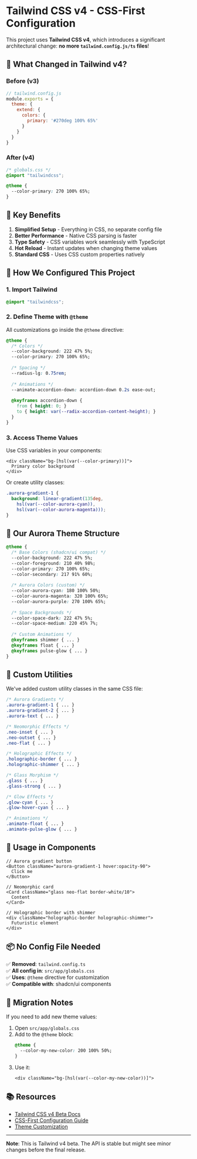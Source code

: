 # Tailwind CSS v4 - CSS-First Configuration

This project uses **Tailwind CSS v4**, which introduces a significant architectural change: **no more `tailwind.config.js/ts` files**!

## 🎯 What Changed in Tailwind v4?

### Before (v3)
```js
// tailwind.config.js
module.exports = {
  theme: {
    extend: {
      colors: {
        primary: '#270deg 100% 65%'
      }
    }
  }
}
```

### After (v4)
```css
/* globals.css */
@import "tailwindcss";

@theme {
  --color-primary: 270 100% 65%;
}
```

## 🚀 Key Benefits

1. **Simplified Setup** - Everything in CSS, no separate config file
2. **Better Performance** - Native CSS parsing is faster
3. **Type Safety** - CSS variables work seamlessly with TypeScript
4. **Hot Reload** - Instant updates when changing theme values
5. **Standard CSS** - Uses CSS custom properties natively

## 📝 How We Configured This Project

### 1. Import Tailwind
```css
@import "tailwindcss";
```

### 2. Define Theme with `@theme`
All customizations go inside the `@theme` directive:

```css
@theme {
  /* Colors */
  --color-background: 222 47% 5%;
  --color-primary: 270 100% 65%;
  
  /* Spacing */
  --radius-lg: 0.75rem;
  
  /* Animations */
  --animate-accordion-down: accordion-down 0.2s ease-out;
  
  @keyframes accordion-down {
    from { height: 0; }
    to { height: var(--radix-accordion-content-height); }
  }
}
```

### 3. Access Theme Values
Use CSS variables in your components:

```tsx
<div className="bg-[hsl(var(--color-primary))]">
  Primary color background
</div>
```

Or create utility classes:
```css
.aurora-gradient-1 {
  background: linear-gradient(135deg, 
    hsl(var(--color-aurora-cyan)), 
    hsl(var(--color-aurora-magenta)));
}
```

## 🎨 Our Aurora Theme Structure

```css
@theme {
  /* Base Colors (shadcn/ui compat) */
  --color-background: 222 47% 5%;
  --color-foreground: 210 40% 98%;
  --color-primary: 270 100% 65%;
  --color-secondary: 217 91% 60%;
  
  /* Aurora Colors (custom) */
  --color-aurora-cyan: 180 100% 50%;
  --color-aurora-magenta: 320 100% 65%;
  --color-aurora-purple: 270 100% 65%;
  
  /* Space Backgrounds */
  --color-space-dark: 222 47% 5%;
  --color-space-medium: 220 45% 7%;
  
  /* Custom Animations */
  @keyframes shimmer { ... }
  @keyframes float { ... }
  @keyframes pulse-glow { ... }
}
```

## 🔧 Custom Utilities

We've added custom utility classes in the same CSS file:

```css
/* Aurora Gradients */
.aurora-gradient-1 { ... }
.aurora-gradient-2 { ... }
.aurora-text { ... }

/* Neomorphic Effects */
.neo-inset { ... }
.neo-outset { ... }
.neo-flat { ... }

/* Holographic Effects */
.holographic-border { ... }
.holographic-shimmer { ... }

/* Glass Morphism */
.glass { ... }
.glass-strong { ... }

/* Glow Effects */
.glow-cyan { ... }
.glow-hover-cyan { ... }

/* Animations */
.animate-float { ... }
.animate-pulse-glow { ... }
```

## 🎯 Usage in Components

```tsx
// Aurora gradient button
<Button className="aurora-gradient-1 hover:opacity-90">
  Click me
</Button>

// Neomorphic card
<Card className="glass neo-flat border-white/10">
  Content
</Card>

// Holographic border with shimmer
<div className="holographic-border holographic-shimmer">
  Futuristic element
</div>
```

## 📦 No Config File Needed

✅ **Removed**: `tailwind.config.ts`  
✅ **All config in**: `src/app/globals.css`  
✅ **Uses**: `@theme` directive for customization  
✅ **Compatible with**: shadcn/ui components  

## 🔗 Migration Notes

If you need to add new theme values:

1. Open `src/app/globals.css`
2. Add to the `@theme` block:
   ```css
   @theme {
     --color-my-new-color: 200 100% 50%;
   }
   ```
3. Use it:
   ```tsx
   <div className="bg-[hsl(var(--color-my-new-color))]">
   ```

## 📚 Resources

- [Tailwind CSS v4 Beta Docs](https://tailwindcss.com/docs/v4-beta)
- [CSS-First Configuration Guide](https://tailwindcss.com/docs/v4-beta#css-first-configuration)
- [Theme Customization](https://tailwindcss.com/docs/v4-beta#theme-configuration)

---

**Note**: This is Tailwind v4 beta. The API is stable but might see minor changes before the final release.

